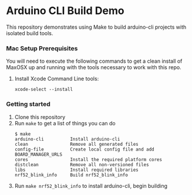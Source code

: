 # Arduino CLI Build Demo

This repository demonstrates using Make to build arduino-cli projects with isolated build tools.

### Mac Setup Prerequisites

You will need to execute the following commands to get a clean install of MaxOSX up and running with the tools necessary to work with this repo.

1. Install Xcode Command Line tools:

    ```  
    xcode-select --install
    ```  

### Getting started
1.  Clone this repository 
2.  Run `make` to get a list of things you can do
    ```
    $ make
    arduino-cli          Install arduino-cli
    clean                Remove all generated files
    config-file          Create local config file and add BOARD_MANAGER_URLS 
    cores                Install the required platform cores
    distclean            Remove all non-versioned files
    libs                 Install required libraries
    nrf52_blink_info     Build nrf52_blink_info
    ```
3.  Run `make nrf52_blink_info` to install arduino-cli, begin building
